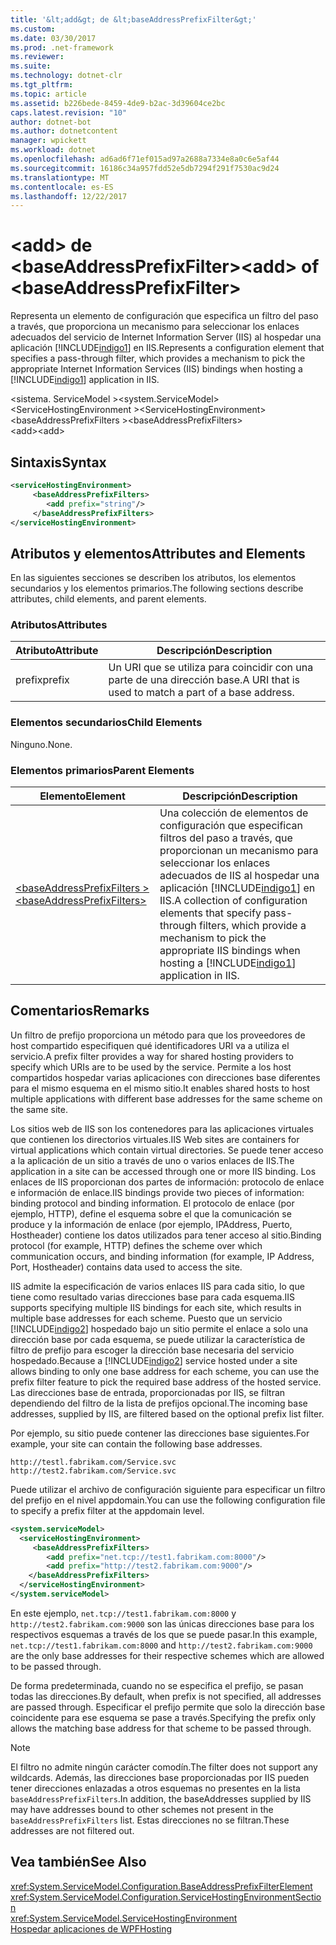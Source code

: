 ```yaml
---
title: '&lt;add&gt; de &lt;baseAddressPrefixFilter&gt;'
ms.custom: 
ms.date: 03/30/2017
ms.prod: .net-framework
ms.reviewer: 
ms.suite: 
ms.technology: dotnet-clr
ms.tgt_pltfrm: 
ms.topic: article
ms.assetid: b226bede-8459-4de9-b2ac-3d39604ce2bc
caps.latest.revision: "10"
author: dotnet-bot
ms.author: dotnetcontent
manager: wpickett
ms.workload: dotnet
ms.openlocfilehash: ad6ad6f71ef015ad97a2688a7334e8a0c6e5af44
ms.sourcegitcommit: 16186c34a957fdd52e5db7294f291f7530ac9d24
ms.translationtype: MT
ms.contentlocale: es-ES
ms.lasthandoff: 12/22/2017
---
```

# <a name="ltaddgt-of-ltbaseaddressprefixfiltergt"></a><span data-ttu-id="bc070-102">&lt;add&gt; de &lt;baseAddressPrefixFilter&gt;</span><span class="sxs-lookup"><span data-stu-id="bc070-102">&lt;add&gt; of &lt;baseAddressPrefixFilter&gt;</span></span>
<span data-ttu-id="bc070-103">Representa un elemento de configuración que especifica un filtro del paso a través, que proporciona un mecanismo para seleccionar los enlaces adecuados del servicio de Internet Information Server (IIS) al hospedar una aplicación [!INCLUDE[indigo1](../../../../../includes/indigo1-md.md)] en IIS.</span><span class="sxs-lookup"><span data-stu-id="bc070-103">Represents a configuration element that specifies a pass-through filter, which provides a mechanism to pick the appropriate Internet Information Services (IIS) bindings when hosting a [!INCLUDE[indigo1](../../../../../includes/indigo1-md.md)] application in IIS.</span></span>  
  
 <span data-ttu-id="bc070-104">\<sistema. ServiceModel ></span><span class="sxs-lookup"><span data-stu-id="bc070-104">\<system.ServiceModel></span></span>  
<span data-ttu-id="bc070-105">\<ServiceHostingEnvironment ></span><span class="sxs-lookup"><span data-stu-id="bc070-105">\<ServiceHostingEnvironment></span></span>  
<span data-ttu-id="bc070-106">\<baseAddressPrefixFilters ></span><span class="sxs-lookup"><span data-stu-id="bc070-106">\<baseAddressPrefixFilters></span></span>  
<span data-ttu-id="bc070-107">\<add></span><span class="sxs-lookup"><span data-stu-id="bc070-107">\<add></span></span>  
  
## <a name="syntax"></a><span data-ttu-id="bc070-108">Sintaxis</span><span class="sxs-lookup"><span data-stu-id="bc070-108">Syntax</span></span>  
  
```xml  
<serviceHostingEnvironment>  
     <baseAddressPrefixFilters>  
        <add prefix="string"/>  
     </baseAddressPrefixFilters>  
</serviceHostingEnvironment>  
```  
  
## <a name="attributes-and-elements"></a><span data-ttu-id="bc070-109">Atributos y elementos</span><span class="sxs-lookup"><span data-stu-id="bc070-109">Attributes and Elements</span></span>  
 <span data-ttu-id="bc070-110">En las siguientes secciones se describen los atributos, los elementos secundarios y los elementos primarios.</span><span class="sxs-lookup"><span data-stu-id="bc070-110">The following sections describe attributes, child elements, and parent elements.</span></span>  
  
### <a name="attributes"></a><span data-ttu-id="bc070-111">Atributos</span><span class="sxs-lookup"><span data-stu-id="bc070-111">Attributes</span></span>  
  
|<span data-ttu-id="bc070-112">Atributo</span><span class="sxs-lookup"><span data-stu-id="bc070-112">Attribute</span></span>|<span data-ttu-id="bc070-113">Descripción</span><span class="sxs-lookup"><span data-stu-id="bc070-113">Description</span></span>|  
|---------------|-----------------|  
|<span data-ttu-id="bc070-114">prefix</span><span class="sxs-lookup"><span data-stu-id="bc070-114">prefix</span></span>|<span data-ttu-id="bc070-115">Un URI que se utiliza para coincidir con una parte de una dirección base.</span><span class="sxs-lookup"><span data-stu-id="bc070-115">A URI that is used to match a part of a base address.</span></span>|  
  
### <a name="child-elements"></a><span data-ttu-id="bc070-116">Elementos secundarios</span><span class="sxs-lookup"><span data-stu-id="bc070-116">Child Elements</span></span>  
 <span data-ttu-id="bc070-117">Ninguno.</span><span class="sxs-lookup"><span data-stu-id="bc070-117">None.</span></span>  
  
### <a name="parent-elements"></a><span data-ttu-id="bc070-118">Elementos primarios</span><span class="sxs-lookup"><span data-stu-id="bc070-118">Parent Elements</span></span>  
  
|<span data-ttu-id="bc070-119">Elemento</span><span class="sxs-lookup"><span data-stu-id="bc070-119">Element</span></span>|<span data-ttu-id="bc070-120">Descripción</span><span class="sxs-lookup"><span data-stu-id="bc070-120">Description</span></span>|  
|-------------|-----------------|  
|[<span data-ttu-id="bc070-121">\<baseAddressPrefixFilters ></span><span class="sxs-lookup"><span data-stu-id="bc070-121">\<baseAddressPrefixFilters></span></span>](../../../../../docs/framework/configure-apps/file-schema/wcf/baseaddressprefixfilters.md)|<span data-ttu-id="bc070-122">Una colección de elementos de configuración que especifican filtros del paso a través, que proporcionan un mecanismo para seleccionar los enlaces adecuados de IIS al hospedar una aplicación [!INCLUDE[indigo1](../../../../../includes/indigo1-md.md)] en IIS.</span><span class="sxs-lookup"><span data-stu-id="bc070-122">A collection of configuration elements that specify pass-through filters, which provide a mechanism to pick the appropriate IIS bindings when hosting a [!INCLUDE[indigo1](../../../../../includes/indigo1-md.md)] application in IIS.</span></span>|  
  
## <a name="remarks"></a><span data-ttu-id="bc070-123">Comentarios</span><span class="sxs-lookup"><span data-stu-id="bc070-123">Remarks</span></span>  
 <span data-ttu-id="bc070-124">Un filtro de prefijo proporciona un método para que los proveedores de host compartido especifiquen qué identificadores URI va a utiliza el servicio.</span><span class="sxs-lookup"><span data-stu-id="bc070-124">A prefix filter provides a way for shared hosting providers to specify which URIs are to be used by the service.</span></span> <span data-ttu-id="bc070-125">Permite a los host compartidos hospedar varias aplicaciones con direcciones base diferentes para el mismo esquema en el mismo sitio.</span><span class="sxs-lookup"><span data-stu-id="bc070-125">It enables shared hosts to host multiple applications with different base addresses for the same scheme on the same site.</span></span>  
  
 <span data-ttu-id="bc070-126">Los sitios web de IIS son los contenedores para las aplicaciones virtuales que contienen los directorios virtuales.</span><span class="sxs-lookup"><span data-stu-id="bc070-126">IIS Web sites are containers for virtual applications which contain virtual directories.</span></span> <span data-ttu-id="bc070-127">Se puede tener acceso a la aplicación de un sitio a través de uno o varios enlaces de IIS.</span><span class="sxs-lookup"><span data-stu-id="bc070-127">The application in a site can be accessed through one or more IIS binding.</span></span> <span data-ttu-id="bc070-128">Los enlaces de IIS proporcionan dos partes de información: protocolo de enlace e información de enlace.</span><span class="sxs-lookup"><span data-stu-id="bc070-128">IIS bindings provide two pieces of information: binding protocol and binding information.</span></span> <span data-ttu-id="bc070-129">El protocolo de enlace (por ejemplo, HTTP), define el esquema sobre el que la comunicación se produce y la información de enlace (por ejemplo, IPAddress, Puerto, Hostheader) contiene los datos utilizados para tener acceso al sitio.</span><span class="sxs-lookup"><span data-stu-id="bc070-129">Binding protocol (for example, HTTP) defines the scheme over which communication occurs, and binding information (for example, IP Address, Port, Hostheader) contains data used to access the site.</span></span>  
  
 <span data-ttu-id="bc070-130">IIS admite la especificación de varios enlaces IIS para cada sitio, lo que tiene como resultado varias direcciones base para cada esquema.</span><span class="sxs-lookup"><span data-stu-id="bc070-130">IIS supports specifying multiple IIS bindings for each site, which results in multiple base addresses for each scheme.</span></span> <span data-ttu-id="bc070-131">Puesto que un servicio [!INCLUDE[indigo2](../../../../../includes/indigo2-md.md)] hospedado bajo un sitio permite el enlace a solo una dirección base por cada esquema, se puede utilizar la característica de filtro de prefijo para escoger la dirección base necesaria del servicio hospedado.</span><span class="sxs-lookup"><span data-stu-id="bc070-131">Because a [!INCLUDE[indigo2](../../../../../includes/indigo2-md.md)] service hosted under a site allows binding to only one base address for each scheme, you can use the prefix filter feature to pick the required base address of the hosted service.</span></span> <span data-ttu-id="bc070-132">Las direcciones base de entrada, proporcionadas por IIS, se filtran dependiendo del filtro de la lista de prefijos opcional.</span><span class="sxs-lookup"><span data-stu-id="bc070-132">The incoming base addresses, supplied by IIS, are filtered based on the optional prefix list filter.</span></span>  
  
 <span data-ttu-id="bc070-133">Por ejemplo, su sitio puede contener las direcciones base siguientes.</span><span class="sxs-lookup"><span data-stu-id="bc070-133">For example, your site can contain the following base addresses.</span></span>  
  
```  
http://testl.fabrikam.com/Service.svc  
http://test2.fabrikam.com/Service.svc  
```  
  
 <span data-ttu-id="bc070-134">Puede utilizar el archivo de configuración siguiente para especificar un filtro del prefijo en el nivel appdomain.</span><span class="sxs-lookup"><span data-stu-id="bc070-134">You can use the following configuration file to specify a prefix filter at the appdomain level.</span></span>  
  
```xml  
<system.serviceModel>  
  <serviceHostingEnvironment>  
     <baseAddressPrefixFilters>  
        <add prefix="net.tcp://test1.fabrikam.com:8000"/>  
        <add prefix="http://test2.fabrikam.com:9000"/>  
    </baseAddressPrefixFilters>  
  </serviceHostingEnvironment>  
</system.serviceModel>  
```  
  
 <span data-ttu-id="bc070-135">En este ejemplo, `net.tcp://test1.fabrikam.com:8000` y `http://test2.fabrikam.com:9000` son las únicas direcciones base para los respectivos esquemas a través de los que se puede pasar.</span><span class="sxs-lookup"><span data-stu-id="bc070-135">In this example, `net.tcp://test1.fabrikam.com:8000` and `http://test2.fabrikam.com:9000` are the only base addresses for their respective schemes which are allowed to be passed through.</span></span>  
  
 <span data-ttu-id="bc070-136">De forma predeterminada, cuando no se especifica el prefijo, se pasan todas las direcciones.</span><span class="sxs-lookup"><span data-stu-id="bc070-136">By default, when prefix is not specified, all addresses are passed through.</span></span> <span data-ttu-id="bc070-137">Especificar el prefijo permite que solo la dirección base coincidente para ese esquema se pase a través.</span><span class="sxs-lookup"><span data-stu-id="bc070-137">Specifying the prefix only allows the matching base address for that scheme to be passed through.</span></span>  
  
> [!NOTE]
>  <span data-ttu-id="bc070-138">El filtro no admite ningún carácter comodín.</span><span class="sxs-lookup"><span data-stu-id="bc070-138">The filter does not support any wildcards.</span></span> <span data-ttu-id="bc070-139">Además, las direcciones base proporcionadas por IIS pueden tener direcciones enlazadas a otros esquemas no presentes en la lista `baseAddressPrefixFilters`.</span><span class="sxs-lookup"><span data-stu-id="bc070-139">In addition, the baseAddresses supplied by IIS may have addresses bound to other schemes not present in the `baseAddressPrefixFilters` list.</span></span> <span data-ttu-id="bc070-140">Estas direcciones no se filtran.</span><span class="sxs-lookup"><span data-stu-id="bc070-140">These addresses are not filtered out.</span></span>  
  
## <a name="see-also"></a><span data-ttu-id="bc070-141">Vea también</span><span class="sxs-lookup"><span data-stu-id="bc070-141">See Also</span></span>  
 <xref:System.ServiceModel.Configuration.BaseAddressPrefixFilterElement>  
 <xref:System.ServiceModel.Configuration.ServiceHostingEnvironmentSection>  
 <xref:System.ServiceModel.ServiceHostingEnvironment>  
 [<span data-ttu-id="bc070-142">Hospedar aplicaciones de WPF</span><span class="sxs-lookup"><span data-stu-id="bc070-142">Hosting</span></span>](../../../../../docs/framework/wcf/feature-details/hosting.md)
